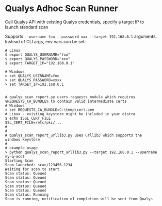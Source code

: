 # Qualys Adhoc Scan Runner

Call Qualys API with existing Qualys credentials, specify a target IP to launch standard scan

Supports ```--username foo --password xxx --target 192.168.0.1``` arguments.   Instead of CLI args, env vars can be set:

```
# Linux
$ export QUALYS_USERNAME="foo"
$ export QUALYS_PASSWORD="xxx"
$ export TARGET_IP="192.168.0.1"

# Windows
> set QUALYS_USERNAME=foo
> set QUALYS_PASSWORD=xxxx
> set TARGET_IP=192.168.0.1
```

```

# qualys_scan_report.py users requests module which requires %REQUESTS_CA_BUNDLE% to contain valid intermediate certs
# Windows
> set REQUESTS_CA_BUNDLE=C:\temp\cert.pem
# Linux - existing keystore might be included in your distro
$ echo $SSL_CERT_FILE
SSL_CERT_FILE=/etc/pki/...
#
#
# qualys_scan_report_urllib3.py uses urllib3 which supports the windows keystore
#
# example usage
> python qualys_scan_report_urllib3.py --target 192.168.0.1 --username my-q-acct
Starting Scan
Scan launched: scan/123456.1234
Waiting for scan to start
Scan status: Queued
Scan status: Queued
Scan status: Queued
Scan status: Queued
Scan status: Queued
Scan status: Running
Scan is running, notification of completion will be sent from Qualys
```